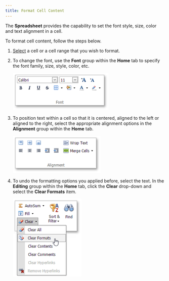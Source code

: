 ```yaml
---
title: Format Cell Content
---
```

The **Spreadsheet** provides the capability to set the font style, size, color and text alignment in a cell.

To format cell content, follow the steps below.
1. [Select](../../../../interface-elements-for-web/articles/spreadsheet/editing-cells/select-cells-or-cell-content.md) a cell or a cell range that you wish to format.
2. To change the font, use the **Font** group within the **Home** tab to specify the font family, size, style, color, etc.
	
	![EUD_ASPxSpreadsheet_Home_Font_Panel](../../../images/Img26042.png)
3. To position text within a cell so that it is centered, aligned to the left or aligned to the right, select the appropriate alignment options in the **Alignment** group within the **Home** tab.
	
	![EUD_ASPxSpreadsheet_Home_AlignmentPanel](../../../images/Img26043.png)
4. To undo the formatting options you applied before, select the text. In the **Editing** group within the **Home** tab, click the **Clear** drop-down and select the **Clear Formats** item.
	
	![EUD_ASPxSpreadsheet_Home_ClearFormats](../../../images/Img26045.png)